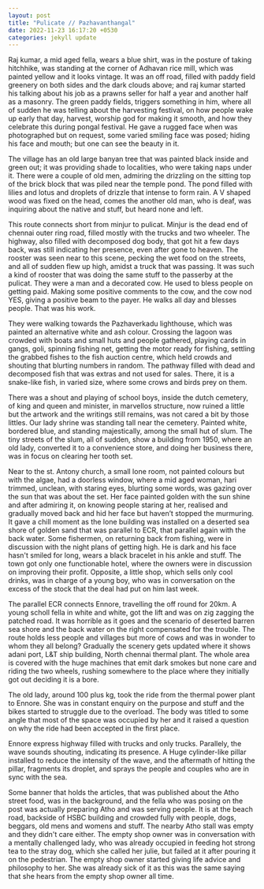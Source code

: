 ```yaml
---
layout: post
title: "Pulicate // Pazhavanthangal"
date: 2022-11-23 16:17:20 +0530
categories: jekyll update
---
```


Raj kumar, a mid aged fella, wears a blue shirt, was in the posture of taking hitchhike, was standing at the corner of Adhavan rice mill, which was painted yellow and it looks vintage. It was an off road, filled with paddy field greenery on both sides and the dark clouds above; and raj kumar started his talking about his job as a prawns seller for half a year and another half as a masonry. The green paddy fields, triggers something in him, where all of sudden he was telling about the harvesting festival, on how people wake up early that day, harvest, worship god for making it smooth, and how they celebrate this during pongal festival. He gave a rugged face when was photographed but on request, some varied smiling face was posed; hiding his face and mouth; but one can see the beauty in it.

The village has an old large banyan tree that was painted black inside and green out; it was providing shade to localities, who were taking naps under it. There were a couple of old men, admiring the drizzling on the sitting top of the brick block that was piled near the temple pond. The pond filled with lilies and lotus and droplets of drizzle that intense to form rain. A V shaped wood was fixed on the head, comes the another old man, who is deaf, was inquiring about the native and stuff, but heard none and left.

This route connects short from minjur to pulicat. Minjur is the dead end of chennai outer ring road, filled mostly with the trucks and two wheeler. The highway, also filled with decomposed dog body, that got hit a few days back, was still indicating her presence, even after gone to heaven. The rooster was seen near to this scene, pecking the wet food on the streets, and all of sudden flew up high, amidst a truck that was passing. It was such a kind of rooster that was doing the same stuff to the passerby at the pulicat. They were a man and a decorated cow. He used to bless people on getting paid. Making some positive comments to the cow, and the cow nod YES, giving a positive beam to the payer. He walks all day and blesses people. That was his work.

They were walking towards the Pazhaverkadu lighthouse, which was painted an alternative white and ash colour. Crossing the lagoon was crowded with boats and small huts and people gathered, playing cards in gangs, goli, spinning fishing net, getting the motor ready for fishing, settling the grabbed fishes to the fish auction centre, which held crowds and shouting that blurting numbers in random. The pathway filled with dead and decomposed fish that was extras and not used for sales. There, it is a snake-like fish, in varied size, where some crows and birds prey on them.

There was a shout and playing of school boys, inside the dutch cemetery, of king and queen and minister, in marvellos structure, now ruined a little but the artwork and the writings still remains, was not cared a bit by those littles. Our lady shrine was standing tall near the cemetery. Painted white, bordered blue, and standing majestically, among the small hut of slum. The tiny streets of the slum, all of sudden, show a building from 1950, where an old lady, converted it to a convenience store, and doing her business there, was in focus on clearing her tooth set.

Near to the st. Antony church, a small lone room, not painted colours but with the algae, had a doorless window, where a mid aged woman, hari trimmed, unclean, with staring eyes, blurting some words, was gazing over the sun that was about the set. Her face painted golden with the sun shine and after admiring it, on knowing people staring at her, realised and gradually moved back and hid her face but haven’t stopped the murmuring. It gave a chill moment as the lone building was installed on a deserted sea shore of golden sand that was parallel to ECR, that parallel again with the back water. Some fishermen, on returning back from fishing, were in discussion with the night plans of getting high. He is dark and his face hasn't smiled for long, wears a black bracelet in his ankle and stuff. The town got only one functionable hotel, where the owners were in discussion on improving their profit. Opposite, a little shop, which sells only cool drinks, was in charge of a young boy, who was in conversation on the excess of the stock that the deal had put on him last week.

The parallel ECR connects Ennore, travelling the off round for 20km. A young scholl fella in white and white, got the lift and was on zig zagging the patched road. It was horrible as it goes and the scenario of deserted barren sea shore and the back water on the right compensated for the trouble. The route holds less people and villages but more of cows and was in wonder to whom they all belong? Gradually the scenery gets updated where it shows adani port, L&T ship building, North chennai thermal plant. The whole area is covered with the huge machines that emit dark smokes but none care and riding the two wheels, rushing somewhere to the place where they initially got out deciding it is a bore.

The old lady, around 100 plus kg, took the ride from the thermal power plant to Ennore. She was in constant enquiry on the purpose and stuff and the bikes started to struggle due to the overload. The body was titled to some angle that most of the space was occupied by her and it raised a question on why the ride had been accepted in the first place.

Ennore express highway filled with trucks and only trucks. Parallely, the wave sounds shouting, indicating its presence. A Huge cylinder-like pillar installed to reduce the intensity of the wave, and the aftermath of hitting the pillar, fragments its droplet, and sprays the people and couples who are in sync with the sea.

Some banner that holds the articles, that was published about the Atho street food, was in the background, and the fella who was posing on the post was actually preparing Atho and was serving people. It is at the beach road, backside of HSBC building and crowded fully with people, dogs, beggars, old mens and womens and stuff. The nearby Atho stall was empty and they didn't care either. The empty shop owner was in conversation with a mentally challenged lady, who was already occupied in feeding hot strong tea to the stray dog, which she called her julie, but failed at it after pouring it on the pedestrian. The empty shop owner started giving life advice and philosophy to her. She was already sick of it as this was the same saying that she hears from the empty shop owner all time.
